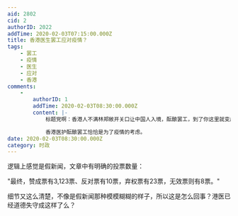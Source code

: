 ```yaml
---
aid: 2802
cid: 2
authorID: 2022
addTime: 2020-02-03T07:15:00.000Z
title: 香港医生罢工应对疫情？
tags:
    - 罢工
    - 疫情
    - 医生
    - 应对
    - 香港
comments:
    -
        authorID: 1
        addTime: 2020-02-03T08:30:00.000Z
        content: |-
            标题党啊：香港人不满林郑敞开关口让中国人入境，酝酿罢工，到了你这里就变成了医生罢工不顾疫情。

            香港医护酝酿罢工恰恰是为了疫情的考虑。
date: 2020-02-03T08:30:00.000Z
category: 时政
---
```


逻辑上感觉是假新闻，文章中有明确的投票数量：

"最终，赞成票有3,123票、反对票有10票，弃权票有23票，无效票则有8票。"

细节又这么清楚，不像是假新闻那种模模糊糊的样子，所以这是怎么回事？港医已经道德失守成这样了么？
